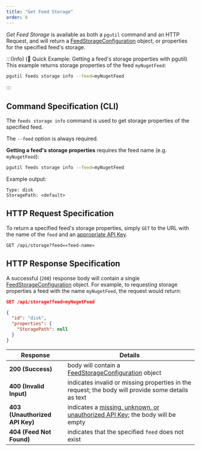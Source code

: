 ```yaml
---
title: "Get Feed Storage"
order: 6
---
```


*Get Feed Storage* is available as both a `pgutil` command and an HTTP Request, and will return a [FeedStorageConfiguration](/docs/proget/reference-api/feeds/proget-api-feeds#storage-object) object, or properties for the specified feed's storage.

:::(Info) (🚀 Quick Example: Getting a feed's storage properties with pgutil)
This example returns storage properties of the feed `myNugetFeed`:

```bash
pgutil feeds storage info --feed=myNugetFeed
```
:::

## Command Specification (CLI)
The `feeds storage info` command is used to get storage properties of the specified feed.

The `--feed` option is always required. 

**Getting a feed's storage properties** requires the feed name (e.g. `myNugetFeed`):

```bash
pgutil feeds storage info --feed=myNugetFeed
```

Example output:

```plaintext
Type: disk
StoragePath: <default>
```

## HTTP Request Specification
To return a specified feed's storage properties, simply `GET` to the URL with the name of the `feed` and an [appropriate API Key](/docs/proget/reference-api/feeds/proget-api-feeds#authentication).

```plaintext
GET /api/storage?feed=«feed-name»
```

## HTTP Response Specification
A successful (`200`) response body will contain a single [FeedStorageConfiguration](/docs/proget/reference-api/feeds/proget-api-feeds#storage-object) object. For example, to requesting storage properties a feed with the name `myNugetFeed`, the request would return:

```json
GET /api/storage?feed=myNugetFeed

{
  "id": "disk",
  "properties": {
    "StoragePath": null
  }
}
```

| Response | Details |
|---|---|
| **200 (Success)** | body will contain a [FeedStorageConfiguration](/docs/proget/reference-api/feeds/proget-api-feeds#storage-object) object |
| **400 (Invalid Input)** | indicates invalid or missing properties in the request; the body will provide some details as text |
| **403 (Unauthorized API Key)** | indicates a [missing, unknown, or unauthorized API Key](/docs/proget/reference-api/feeds/proget-api-feeds#authentication); the body will be empty |
| **404 (Feed Not Found)** | indicates that the specified `feed` does not exist |